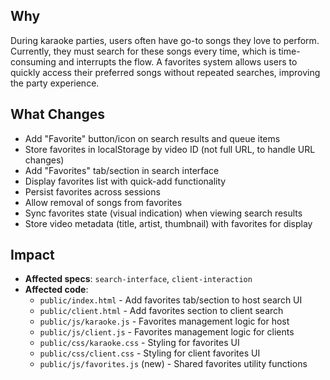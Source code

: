 ## Why

During karaoke parties, users often have go-to songs they love to perform. Currently, they must search for these songs every time, which is time-consuming and interrupts the flow. A favorites system allows users to quickly access their preferred songs without repeated searches, improving the party experience.

## What Changes

- Add "Favorite" button/icon on search results and queue items
- Store favorites in localStorage by video ID (not full URL, to handle URL changes)
- Add "Favorites" tab/section in search interface
- Display favorites list with quick-add functionality
- Persist favorites across sessions
- Allow removal of songs from favorites
- Sync favorites state (visual indication) when viewing search results
- Store video metadata (title, artist, thumbnail) with favorites for display

## Impact

- **Affected specs**: `search-interface`, `client-interaction`
- **Affected code**:
  - `public/index.html` - Add favorites tab/section to host search UI
  - `public/client.html` - Add favorites section to client search
  - `public/js/karaoke.js` - Favorites management logic for host
  - `public/js/client.js` - Favorites management logic for clients
  - `public/css/karaoke.css` - Styling for favorites UI
  - `public/css/client.css` - Styling for client favorites UI
  - `public/js/favorites.js` (new) - Shared favorites utility functions
